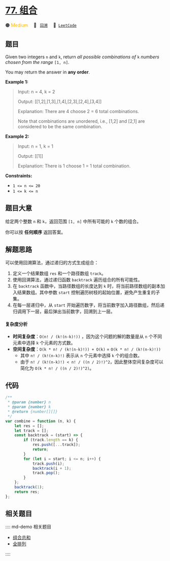 # [77. 组合](https://leetcode.com/problems/combinations)

🟠 <font color=#ffb800>Medium</font>&emsp; 🔖&ensp; [`回溯`](/leetcode/outline/tag/backtracking.md)&emsp; 🔗&ensp;[`LeetCode`](https://leetcode.com/problems/combinations/)

## 题目

Given two integers `n` and `k`, return _all possible combinations of_ `k`
_numbers chosen from the range_ `[1, n]`.

You may return the answer in **any order**.

**Example 1:**

> Input: n = 4, k = 2
>
> Output: [[1,2],[1,3],[1,4],[2,3],[2,4],[3,4]]
>
> Explanation: There are 4 choose 2 = 6 total combinations.
>
> Note that combinations are unordered, i.e., [1,2] and [2,1] are considered to be the same combination.

**Example 2:**

> Input: n = 1, k = 1
>
> Output: [[1]]
>
> Explanation: There is 1 choose 1 = 1 total combination.

**Constraints:**

- `1 <= n <= 20`
- `1 <= k <= n`

## 题目大意

给定两个整数 `n` 和 `k`，返回范围 `[1, n]` 中所有可能的 `k` 个数的组合。

你可以按 **任何顺序** 返回答案。

## 解题思路

可以使用回溯算法，通过递归的方式生成组合：

1. 定义一个结果数组 `res` 和一个路径数组 `track`。
2. 使用回溯算法，通过递归函数 `backtrack` 遍历组合的所有可能性。
3. 在 `backtrack` 函数中，当路径数组的长度达到 `k` 时，将当前路径数组的副本加入结果数组。其中参数 `start` 控制遍历树枝的起始位置，避免产生重复的子集。
4. 在每一层递归中，从 `start` 开始遍历数字，将当前数字加入路径数组，然后递归调用下一层，最后弹出当前数字，回溯到上一层。

#### 复杂度分析

- **时间复杂度**：`O(n! / (k!(n-k)!))` ，因为这个问题的解的数量是从 `n` 个不同元素中选择 `k` 个元素的方式数。
- **空间复杂度**：`O(k * n! / (k!(n-k)!)) + O(k)` = `O(k * n! / (k!(n-k)!))`
  - 其中 `n! / (k!(n-k)!)` 表示从 `n` 个元素中选择 `k` 个的组合数。
  - 由于 `n! / (k!(n-k)!) < n! / ((n / 2)!)^2`，因此整体空间复杂度可以简化为 `O(k * n! / ((n / 2)!)^2)`。

## 代码

```javascript
/**
 * @param {number} n
 * @param {number} k
 * @return {number[][]}
 */
var combine = function (n, k) {
	let res = [];
	let track = [];
	const backtrack = (start) => {
		if (track.length == k) {
			res.push([...track]);
			return;
		}
		for (let i = start; i <= n; i++) {
			track.push(i);
			backtrack(i + 1);
			track.pop();
		}
	};
	backtrack(1);
	return res;
};
```

## 相关题目

:::: md-demo 相关题目
- [组合总和](https://leetcode.com/problems/combination-sum)
- [全排列](https://leetcode.com/problems/permutations)

::::
